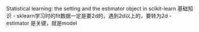 Statistical learning: the setting and the estimator object in scikit-learn
基础知识
    - sklearn学习时的fit数据一定是要2d的，遇到2d以上的，要转为2d
    - estimator 是关键，就是model
